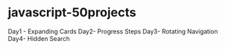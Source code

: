 # javascript-50projects

Day1 - Expanding Cards
Day2- Progress Steps
Day3- Rotating Navigation
Day4- Hidden Search
